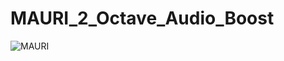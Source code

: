 # MAURI_2_Octave_Audio_Boost


![MAURI](https://user-images.githubusercontent.com/77835086/131785356-86dd29f7-4605-4180-8fff-7740dab211dd.PNG)
